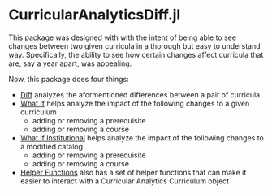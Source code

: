 # CurricularAnalyticsDiff.jl

This package was designed with with the intent of being able to see changes between two given curricula in a thorough but easy to understand way. Specifically, the ability to see how certain changes affect curricula that are, say a year apart, was appealing. 

Now, this package does four things:
- [Diff](diff.md) analyzes the aformentioned differences between a pair of curricula
- [What If](whatif.md) helps analyze the impact of the following changes to a given curriculum
  - adding or removing a prerequisite
  - adding or removing a course
- [What if Institutional](whatifinstitutional.md) helps analyze the impact of the following changes to a modified catalog
  - adding or removing a prerequisite
  - adding or removing a course
- [Helper Functions](helperfns.md) also has a set of helper functions that can make it easier to interact with a Curricular Analytics Curriculum object